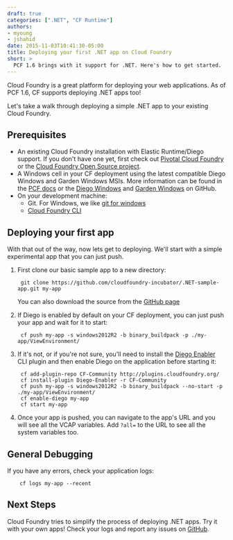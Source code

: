 ```yaml
---
draft: true
categories: [".NET", "CF Runtime"]
authors:
- myoung
- jshahid
date: 2015-11-03T10:41:30-05:00
title: Deploying your first .NET app on Cloud Foundry
short: >
  PCF 1.6 brings with it support for .NET. Here's how to get started.
---
```


Cloud Foundry is a great platform for deploying your web applications. As of PCF 1.6, CF supports deploying .NET apps too!

Let's take a walk through deploying a simple .NET app to your existing Cloud Foundry.

## Prerequisites

* An existing Cloud Foundry installation with Elastic Runtime/Diego support. If you don't have one yet, first check out [Pivotal Cloud Foundry](http://pivotal.io/platform) or the [Cloud Foundry Open Source project](http://docs.cloudfoundry.org/deploying/).
* A Windows cell in your CF deployment using the latest compatible Diego Windows and Garden Windows MSIs. More information can be found in the [PCF docs](http://docs.pivotal.io/pivotalcf/opsguide/deploying-diego.html) or the [Diego Windows](https://github.com/cloudfoundry-incubator/diego-windows-release) and [Garden Windows](https://github.com/cloudfoundry-incubator/garden-windows-release) on GitHub.
* On your development machine:
  * Git. For Windows, we like [git for windows](https://git-for-windows.github.io/)
  * [Cloud Foundry CLI](https://github.com/cloudfoundry/cli)

## Deploying your first app

With that out of the way, now lets get to deploying. We'll start with a simple experimental app that you can just push.

1. First clone our basic sample app to a new directory:

        git clone https://github.com/cloudfoundry-incubator/.NET-sample-app.git my-app

    You can also download the source from the [GitHub page](https://github.com/cloudfoundry-incubator/.NET-sample-app)

1. If Diego is enabled by default on your CF deployment, you can just push your app and wait for it to start:

        cf push my-app -s windows2012R2 -b binary_buildpack -p ./my-app/ViewEnvironment/

1. If it's not, or if you're not sure, you'll need to install the [Diego Enabler](https://github.com/cloudfoundry-incubator/diego-enabler) CLI plugin and then enable Diego on the application before starting it:

        cf add-plugin-repo CF-Community http://plugins.cloudfoundry.org/
        cf install-plugin Diego-Enabler -r CF-Community
        cf push my-app -s windows2012R2 -b binary_buildpack --no-start -p ./my-app/ViewEnvironment/
        cf enable-diego my-app
        cf start my-app

1. Once your app is pushed, you can navigate to the app's URL and you will see all the VCAP variables.  Add `?all=` to the URL to see all the system variables too.

## General Debugging

If you have any errors, check your application logs:

        cf logs my-app --recent

## Next Steps

Cloud Foundry tries to simplify the process of deploying .NET apps. Try it with your own apps! Check your logs and report any issues on [GitHub](https://github.com/cloudfoundry-incubator/diego-windows-release).
